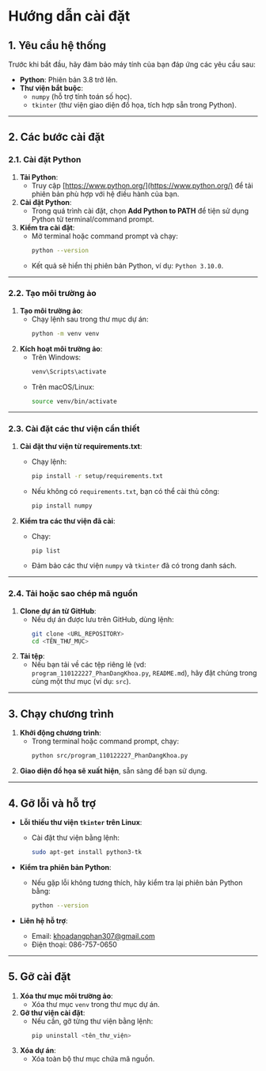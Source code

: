 # Hướng dẫn cài đặt

## 1. Yêu cầu hệ thống
Trước khi bắt đầu, hãy đảm bảo máy tính của bạn đáp ứng các yêu cầu sau:
- **Python**: Phiên bản 3.8 trở lên.
- **Thư viện bắt buộc**: 
  - `numpy` (hỗ trợ tính toán số học).
  - `tkinter` (thư viện giao diện đồ họa, tích hợp sẵn trong Python).

---

## 2. Các bước cài đặt

### 2.1. Cài đặt Python
1. **Tải Python**:
   - Truy cập [https://www.python.org/](https://www.python.org/) để tải phiên bản phù hợp với hệ điều hành của bạn.
2. **Cài đặt Python**:
   - Trong quá trình cài đặt, chọn **Add Python to PATH** để tiện sử dụng Python từ terminal/command prompt.
3. **Kiểm tra cài đặt**:
   - Mở terminal hoặc command prompt và chạy:
     ```bash
     python --version
     ```
   - Kết quả sẽ hiển thị phiên bản Python, ví dụ: `Python 3.10.0`.

---

### 2.2. Tạo môi trường ảo
1. **Tạo môi trường ảo**:
   - Chạy lệnh sau trong thư mục dự án:
     ```bash
     python -m venv venv
     ```
2. **Kích hoạt môi trường ảo**:
   - Trên Windows:
     ```bash
     venv\Scripts\activate
     ```
   - Trên macOS/Linux:
     ```bash
     source venv/bin/activate
     ```

---

### 2.3. Cài đặt các thư viện cần thiết
1. **Cài đặt thư viện từ requirements.txt**:
   - Chạy lệnh:
     ```bash
     pip install -r setup/requirements.txt
     ```
   - Nếu không có `requirements.txt`, bạn có thể cài thủ công:
     ```bash
     pip install numpy
     ```

2. **Kiểm tra các thư viện đã cài**:
   - Chạy:
     ```bash
     pip list
     ```
   - Đảm bảo các thư viện `numpy` và `tkinter` đã có trong danh sách.

---

### 2.4. Tải hoặc sao chép mã nguồn
1. **Clone dự án từ GitHub**:
   - Nếu dự án được lưu trên GitHub, dùng lệnh:
     ```bash
     git clone <URL_REPOSITORY>
     cd <TÊN_THƯ_MỤC>
     ```
2. **Tải tệp**:
   - Nếu bạn tải về các tệp riêng lẻ (vd: `program_110122227_PhanDangKhoa.py`, `README.md`), hãy đặt chúng trong cùng một thư mục (ví dụ: `src`).

---

## 3. Chạy chương trình
1. **Khởi động chương trình**:
   - Trong terminal hoặc command prompt, chạy:
     ```bash
     python src/program_110122227_PhanDangKhoa.py
     ```
2. **Giao diện đồ họa sẽ xuất hiện**, sẵn sàng để bạn sử dụng.

---

## 4. Gỡ lỗi và hỗ trợ
- **Lỗi thiếu thư viện `tkinter` trên Linux**:
  - Cài đặt thư viện bằng lệnh:
    ```bash
    sudo apt-get install python3-tk
    ```

- **Kiểm tra phiên bản Python**:
  - Nếu gặp lỗi không tương thích, hãy kiểm tra lại phiên bản Python bằng:
    ```bash
    python --version
    ```

- **Liên hệ hỗ trợ**:
  - Email: khoadangphan307@gmail.com
  - Điện thoại: 086-757-0650

---

## 5. Gỡ cài đặt
1. **Xóa thư mục môi trường ảo**:
   - Xóa thư mục `venv` trong thư mục dự án.
2. **Gỡ thư viện cài đặt**:
   - Nếu cần, gỡ từng thư viện bằng lệnh:
     ```bash
     pip uninstall <tên_thư_viện>
     ```
3. **Xóa dự án**:
   - Xóa toàn bộ thư mục chứa mã nguồn.

